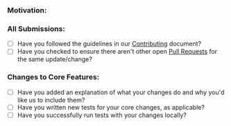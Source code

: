 ### Motivation:

<!-- These changes are done because of #N issue... It fixes ... -->

### All Submissions:

* [ ] Have you followed the guidelines in our [Contributing](./CONTRIBUTING.md) document?
* [ ] Have you checked to ensure there aren't other open [Pull Requests](../pulls) for the same update/change?

### Changes to Core Features:

* [ ] Have you added an explanation of what your changes do and why you'd like us to include them?
* [ ] Have you written new tests for your core changes, as applicable?
* [ ] Have you successfully run tests with your changes locally?
